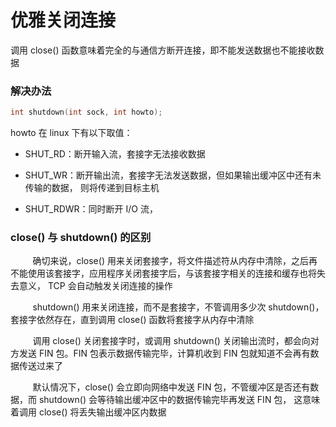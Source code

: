 # 优雅关闭连接

调用 close() 函数意味着完全的与通信方断开连接，即不能发送数据也不能接收数据

### 解决办法

```cpp
int shutdown(int sock, int howto);
```
howto 在 linux 下有以下取值：
- SHUT_RD：断开输入流，套接字无法接收数据

- SHUT_WR：断开输出流，套接字无法发送数据，但如果输出缓冲区中还有未传输的数据，
则将传递到目标主机

- SHUT_RDWR：同时断开 I/O 流，

### close() 与 shutdown() 的区别

&nbsp;&nbsp;&nbsp;&nbsp;&nbsp;&nbsp;&nbsp;&nbsp;
确切来说，close() 用来关闭套接字，将文件描述符从内存中清除，之后再不能使用该套接字，应用程序关闭套接字后，与该套接字相关的连接和缓存也将失去意义，
TCP 会自动触发关闭连接的操作

&nbsp;&nbsp;&nbsp;&nbsp;&nbsp;&nbsp;&nbsp;&nbsp;
shutdown() 用来关闭连接，而不是套接字，不管调用多少次 shutdown()，套接字依然存在，直到调用 close() 函数将套接字从内存中清除

&nbsp;&nbsp;&nbsp;&nbsp;&nbsp;&nbsp;&nbsp;&nbsp;
调用 close() 关闭套接字时，或调用 shutdown() 关闭输出流时，都会向对方发送 FIN 包。FIN 包表示数据传输完毕，计算机收到 FIN 包就知道不会再有数据传送过来了

&nbsp;&nbsp;&nbsp;&nbsp;&nbsp;&nbsp;&nbsp;&nbsp;
默认情况下，close() 会立即向网络中发送 FIN 包，不管缓冲区是否还有数据，而 shutdown() 会等待输出缓冲区中的数据传输完毕再发送 FIN 包，
这意味着调用 close() 将丢失输出缓冲区内数据
